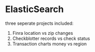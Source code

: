 # ElasticSearch

three seperate projects included:
1. Finra location vs zip changes 
2. Checkblotter records vs check status 
3. Transaction charts money vs region 
